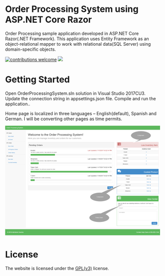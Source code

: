 # Order Processing System using ASP.NET Core Razor
Order Processing sample application developed in ASP.NET Core Razor(.NET Framework). This application uses Entity Framework as an object-relational mapper to work with relational data(SQL Server) using domain-specific objects.

[![contributions welcome](https://img.shields.io/badge/contributions-welcome-brightgreen.svg?style=flat)](https://github.com/abhishekgoenka/Order-Processing-System-using-ASP.NET-Core-Razor/issues)
![](https://opensourcerepo2.visualstudio.com/_apis/public/build/definitions/8a1f66d9-91a2-4271-9dd4-ba35933eb016/1/badge)


# Getting Started
Open OrderProcessingSystem.sln solution in Visual Studio 2017CU3. Update the connection string in appsettings.json file. Compile and run the application..

Home page is localized in three languages – English(default), Spanish and German. I will be converting other pages as time permits.

![Screenshot](/.github/screenshot.png)
# License
The website is licensed under the [GPL(v3)](https://www.gnu.org/licenses/gpl-3.0.en.html) license.